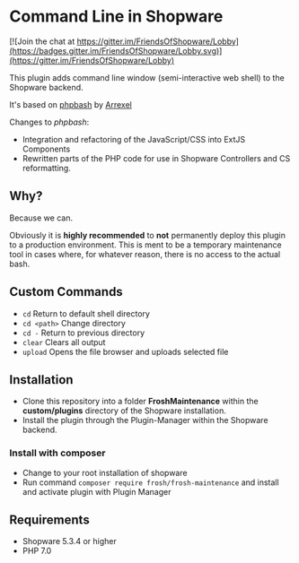 # Command Line in Shopware

[![Join the chat at https://gitter.im/FriendsOfShopware/Lobby](https://badges.gitter.im/FriendsOfShopware/Lobby.svg)](https://gitter.im/FriendsOfShopware/Lobby)

This plugin adds command line window (semi-interactive web shell) to the Shopware backend.

It's based on [phpbash](https://github.com/Arrexel/phpbash) by [Arrexel](https://github.com/Arrexel)

Changes to *phpbash*:

* Integration and refactoring of the JavaScript/CSS into ExtJS Components
* Rewritten parts of the PHP code for use in Shopware Controllers and CS reformatting.

## Why?

Because we can.

Obviously it is **highly recommended** to **not** permanently deploy this 
plugin to a production environment. This is ment to be a temporary maintenance tool
in cases where, for whatever reason, there is no access to the actual bash.

## Custom Commands
- `cd` Return to default shell directory
- `cd <path>` Change directory
- `cd -` Return to previous directory
- `clear` Clears all output
- `upload` Opens the file browser and uploads selected file

## Installation

* Clone this repository into a folder **FroshMaintenance** within the **custom/plugins** directory of the Shopware installation.
* Install the plugin through the Plugin-Manager within the Shopware backend.

### Install with composer

* Change to your root installation of shopware
* Run command `composer require frosh/frosh-maintenance` and install and activate plugin with Plugin Manager 

## Requirements

* Shopware 5.3.4 or higher
* PHP 7.0
